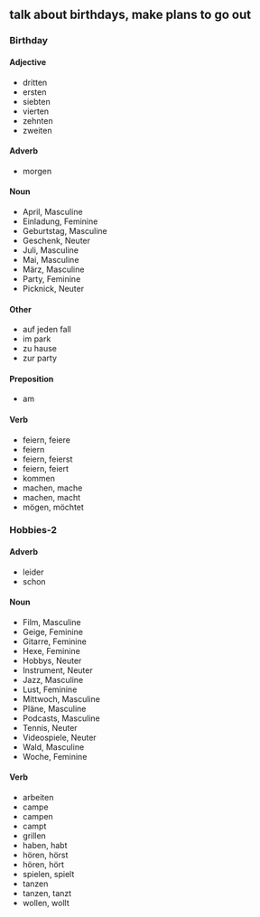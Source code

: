 ## talk about birthdays, make plans to go out
### Birthday
#### Adjective
- dritten
- ersten
- siebten
- vierten
- zehnten
- zweiten
#### Adverb
- morgen
#### Noun
- April, Masculine
- Einladung, Feminine
- Geburtstag, Masculine
- Geschenk, Neuter
- Juli, Masculine
- Mai, Masculine
- März, Masculine
- Party, Feminine
- Picknick, Neuter
#### Other
- auf jeden fall
- im park
- zu hause
- zur party
#### Preposition
- am
#### Verb
- feiern, feiere
- feiern
- feiern, feierst
- feiern, feiert
- kommen
- machen, mache
- machen, macht
- mögen, möchtet
### Hobbies-2
#### Adverb
- leider
- schon
#### Noun
- Film, Masculine
- Geige, Feminine
- Gitarre, Feminine
- Hexe, Feminine
- Hobbys, Neuter
- Instrument, Neuter
- Jazz, Masculine
- Lust, Feminine
- Mittwoch, Masculine
- Pläne, Masculine
- Podcasts, Masculine
- Tennis, Neuter
- Videospiele, Neuter
- Wald, Masculine
- Woche, Feminine
#### Verb
- arbeiten
- campe
- campen
- campt
- grillen
- haben, habt
- hören, hörst
- hören, hört
- spielen, spielt
- tanzen
- tanzen, tanzt
- wollen, wollt
